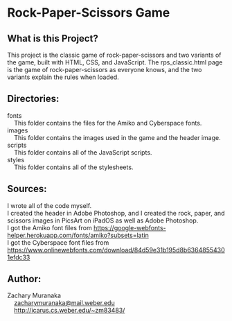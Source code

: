 # Rock-Paper-Scissors Game

## What is this Project?

This project is the classic game of rock-paper-scissors and two variants of the game, built with HTML, CSS, and JavaScript. The rps_classic.html page is the game of rock-paper-scissors as everyone knows, and the two variants explain the rules when loaded.

## Directories:

fonts  
&nbsp;&nbsp;&nbsp;&nbsp;This folder contains the files for the Amiko and Cyberspace fonts.  
images  
&nbsp;&nbsp;&nbsp;&nbsp;This folder contains the images used in the game and the header image.  
scripts  
&nbsp;&nbsp;&nbsp;&nbsp;This folder contains all of the JavaScript scripts.  
styles  
&nbsp;&nbsp;&nbsp;&nbsp;This folder contains all of the stylesheets.

## Sources:

I wrote all of the code myself.  
I created the header in Adobe Photoshop, and I created the rock, paper, and scissors images in PicsArt on iPadOS as well as Adobe Photoshop.  
I got the Amiko font files from https://google-webfonts-helper.herokuapp.com/fonts/amiko?subsets=latin  
I got the Cyberspace font files from https://www.onlinewebfonts.com/download/84d59e31b195d8b63648554301efdc33

## Author:

Zachary Muranaka  
&nbsp;&nbsp;&nbsp;&nbsp;zacharymuranaka@mail.weber.edu  
&nbsp;&nbsp;&nbsp;&nbsp;http://icarus.cs.weber.edu/~zm83483/
